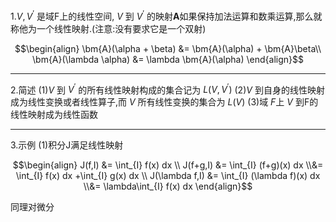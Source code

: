 1.$V,V^{'}$ 是域F上的线性空间, $V$ 到 $V^{'}$ 的映射$\bm{A}$如果保持加法运算和数乘运算,那么就称他为一个线性映射.(注意:没有要求它是一个双射)

$$\begin{align}
    \bm{A}(\alpha + \beta) &= \bm{A}(\alpha) + \bm{A}\beta\\
    \bm{A}(\lambda \alpha) &= \lambda \bm{A}(\alpha) 
\end{align}$$

---
2.简述
(1)$V$ 到 $V^{'}$ 的所有线性映射构成的集合记为 $L(V,V^{'})$
(2)$V$ 到自身的线性映射成为线性变换或者线性算子,而 $V$ 所有线性变换的集合为 $L(V)$
(3)域 $F$上 $V$ 到F的线性映射成为线性函数

---
3.示例
(1)积分J满足线性映射

$$\begin{align}
    J(f,I) &= \int_{I} f(x) dx \\
    J(f+g,I) &= \int_{I} (f+g)(x) dx \\&= \int_{I} f(x) dx +\int_{I} g(x) dx \\
    J(\lambda f,I) &= \int_{I} (\lambda f)(x) dx \\&= \lambda\int_{I} f(x) dx 
\end{align}$$

同理对微分


